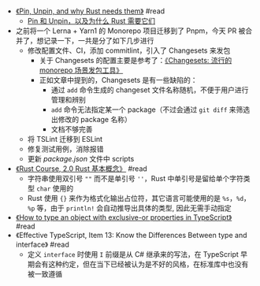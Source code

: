 - [《Pin, Unpin, and why Rust needs them》](https://blog.adamchalmers.com/pin-unpin/) #read
	- [Pin 和 Unpin，以及为什么 Rust 需要它们](https://miao.dev/writing/posts/pin-unpin)
- 之前将一个 Lerna + Yarn1 的 Monorepo 项目迁移到了 Pnpm，今天 PR 被合并了，想记录一下，一共是分了如下几步进行
	- 修改配置文件、CI，添加 commitlint，引入了 Changesets 来发包
		- 关于 Changesets 的配置主要是参考了：[《Changesets: 流行的 monorepo 场景发包工具》](https://zhuanlan.zhihu.com/p/427588430)
		- 正如文章中提到的，Changesets 是有一些缺陷的：
			- 通过 `add` 命令生成的 changeset 文件名称随机，不便于用户进行管理和辨别
			- `add` 命令无法指定某一个 package（不过会通过 `git diff` 来筛选出修改的 package 名称）
			- 文档不够完善
	- 将 TSLint 迁移到 ESLint
	- 修复测试用例，消除报错
	- 更新 *package.json* 文件中 scripts
- [《Rust Course, 2.0 Rust 基本概念》](https://course.rs/basic/intro.html) #read
	- 字符串使用双引号 `""` 而不是单引号 `''`，Rust 中单引号是留给单个字符类型 `char` 使用的
	- Rust 使用 `{}` 来作为格式化输出占位符，其它语言可能使用的是 `%s`，`%d`，`%p` 等，由于 `println!` 会自动推导出具体的类型, 因此无需手动指定
- [《How to type an object with exclusive-or properties in TypeScript》](https://juhanajauhiainen.com/posts/how-to-type-an-object-with-exclusive-or-properties-in-typescript) #read
- 《Effective TypeScript, Item 13: Know the Differences Between type and interface》 #read
	- 定义 `interface` 时使用 `I` 前缀是从 C# 继承来的写法，在 TypeScript 早期会有这种约定，但在当下已经被认为是不好的风格，在标准库中也没有被一致遵循